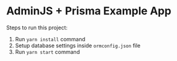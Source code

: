# AdminJS + Prisma Example App

Steps to run this project:

1. Run `yarn install` command
2. Setup database settings inside `ormconfig.json` file
3. Run `yarn start` command
